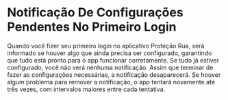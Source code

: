 # Notificação De Configurações Pendentes No Primeiro Login

Quando você fizer seu primeiro login no aplicativo Proteção Rua, será informado se houver algo que ainda precisa ser configurado, garantindo que tudo está pronto para o app funcionar corretamente. Se tudo já estiver configurado, você não verá nenhuma notificação. Assim que terminar de fazer as configurações necessárias, a notificação desaparecerá. Se houver algum problema para remover a notificação, o app tentará novamente até três vezes, com intervalos maiores entre cada tentativa.
